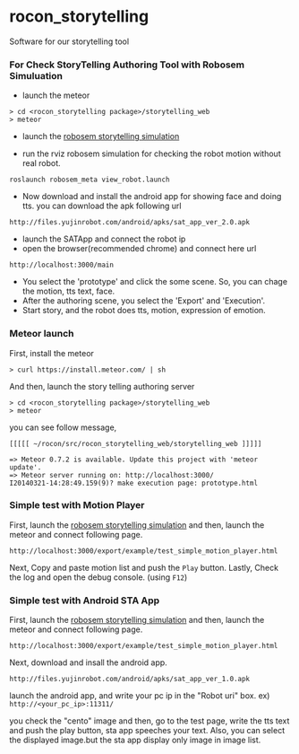 rocon_storytelling
==================

Software for our storytelling tool


### For Check StoryTelling Authoring Tool with Robosem Simuluation

- launch the meteor
```
> cd <rocon_storytelling package>/storytelling_web
> meteor
```
- launch the [robosem storytelling simulation](https://github.com/robotics-in-concert/rocon_storytelling/blob/hydro-devel/README.md)

- run the rviz robosem simulation for checking the robot motion without real robot.
```
roslaunch robosem_meta view_robot.launch
```
- Now download and install the android app for showing face and doing tts. you can download the apk following url
```
http://files.yujinrobot.com/android/apks/sat_app_ver_2.0.apk
```
- launch the SATApp and connect the robot ip
- open the browser(recommended chrome) and connect here url
```
http://localhost:3000/main
```
- You select the 'prototype' and click the some scene. So, you can chage the motion, tts text, face.
- After the authoring scene, you select the 'Export' and 'Execution'.
- Start story, and the robot does tts, motion, expression of emotion.

### Meteor launch

First, install the meteor
```
> curl https://install.meteor.com/ | sh
```
And then, launch the story telling authoring server
```
> cd <rocon_storytelling package>/storytelling_web
> meteor
```
you can see follow message,

```
[[[[[ ~/rocon/src/rocon_storytelling_web/storytelling_web ]]]]]

=> Meteor 0.7.2 is available. Update this project with 'meteor update'.
=> Meteor server running on: http://localhost:3000/
I20140321-14:28:49.159(9)? make execution page: prototype.html

```

### Simple test with Motion Player 

First, launch the [robosem storytelling simulation](https://github.com/robotics-in-concert/rocon_storytelling/blob/hydro-devel/README.md)
and then, launch the meteor and connect following page. 

```
http://localhost:3000/export/example/test_simple_motion_player.html
```
Next, Copy and paste motion list and push the ```Play``` button.
Lastly, Check the log and open the debug console. (using ```F12```)

### Simple test with Android STA App

First, launch the [robosem storytelling simulation](https://github.com/robotics-in-concert/rocon_storytelling/blob/hydro-devel/README.md)
and then, launch the meteor and connect following page. 

```
http://localhost:3000/export/example/test_simple_motion_player.html
```

Next, download and insall the android app.

```
http://files.yujinrobot.com/android/apks/sat_app_ver_1.0.apk
```
launch the android app, and write your pc ip in the "Robot uri" box. ex) ```http://<your_pc_ip>:11311/```

you check the "cento" image and then, go to the test page, write the tts text and push the play button, sta app speeches your text.
Also, you can select the displayed image.but the sta app display only image in image list.

